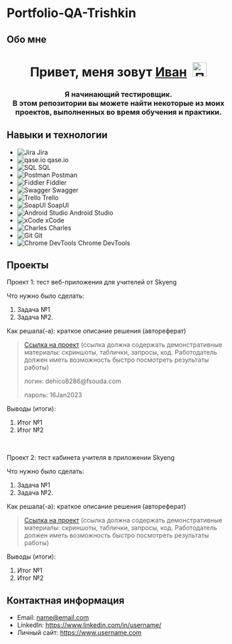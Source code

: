 # Portfolio-QA-Trishkin


## Обо мне 
<h1 align="center">Привет, меня зовут <a href="https://github.com/IvanTrishkin" target="_blank">Иван</a><span>&nbsp;&nbsp;<img src="https://github.com/blackcater/blackcater/raw/main/images/Hi.gif" alt="Привет" width="32" height="32"></span></h1>
<h3 align="center">Я начинающий тестировщик.<br>В этом репозитории вы можете найти некоторые из моих проектов, выполненных во время обучения и практики.</h3>


## Навыки и технологии
- ![Jira](https://img.icons8.com/color/48/000000/jira.png) Jira
- ![qase.io](https://img.icons8.com/color/48/000000/api-settings.png) qase.io
- ![SQL](https://img.icons8.com/color/48/000000/database-restore.png) SQL
- ![Postman](https://img.icons8.com/color/48/000000/postman-api.png) Postman
- ![Fiddler](https://img.icons8.com/color/48/000000/web-debugging-proxy.png) Fiddler
- ![Swagger](https://img.icons8.com/color/48/000000/swagger.png) Swagger
- ![Trello](https://img.icons8.com/color/48/000000/trello.png) Trello
- ![SoapUI](https://img.icons8.com/color/48/000000/soapui.png) SoapUI
- ![Android Studio](https://img.icons8.com/color/48/000000/android-studio.png) Android Studio
- ![xCode](https://img.icons8.com/color/48/000000/xcode.png) xCode
- ![Charles](https://img.icons8.com/color/48/000000/charles-proxy.png) Charles
- ![Git](https://img.icons8.com/color/48/000000/git.png) Git
- ![Chrome DevTools](https://img.icons8.com/color/48/000000/chrome.png) Chrome DevTools






## Проекты

<p> Проект 1: тест веб-приложения для учителей от Skyeng</p>
<p>Что нужно было сделать:<p>
<ol>
  <li>Задача №1</li>
  <li>Задача №2.</li>
</ol>

<p>Как решала(-а): краткое описание решения (автореферат)<p>

> <a href="https://testqa35.atlassian.net/wiki/spaces/MP/pages/33272/EX1+1">Ссылка на проект</a>
  (ссылка должна содержать демонстративные материалы: скриншоты, таблички, запросы, код. Работодатель должен иметь возможность быстро посмотреть результаты работы)
> <p> логин: dehico8286@fsouda.com </p>
> <p> пароль: 16Jan2023 </p>
 
 <p>Выводы (итоги):<p>
<ol>
  <li>Итог №1</li>
  <li>Итог №2</li>
</ol>


<br> 

<p> Проект 2: тест кабинета учителя в приложении Skyeng</p>
<p>Что нужно было сделать:<p>
<ol>
  <li>Задача №1</li>
  <li>Задача №2.</li>
</ol>

<p>Как решала(-а): краткое описание решения (автореферат)<p>

>  <a href="https://fogen.notion.site/fogen/1-2-Web-REST-API-Postman-5f1700d11e1840b2a4e244b38cb0190f">Ссылка на проект</a>
  (ссылка должна содержать демонстративные материалы: скриншоты, таблички, запросы, код. Работодатель должен иметь возможность быстро посмотреть результаты работы)
 
 <p>Выводы (итоги):<p>
<ol>
  <li>Итог №1</li>
  <li>Итог №2</li>
</ol>



## Контактная информация
- Email: name@email.com
- LinkedIn: https://www.linkedin.com/in/username/
- Личный сайт: https://www.username.com
